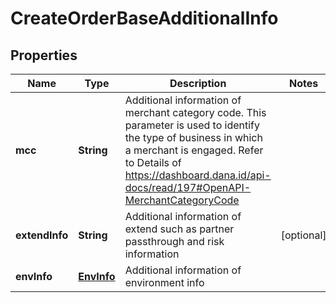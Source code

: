 

# CreateOrderBaseAdditionalInfo


## Properties

| Name | Type | Description | Notes |
|------------ | ------------- | ------------- | -------------|
|**mcc** | **String** | Additional information of merchant category code. This parameter is used to identify the type of business in which a merchant is engaged. Refer to Details of https://dashboard.dana.id/api-docs/read/197#OpenAPI-MerchantCategoryCode |  |
|**extendInfo** | **String** | Additional information of extend such as partner passthrough and risk information |  [optional] |
|**envInfo** | [**EnvInfo**](EnvInfo.md) | Additional information of environment info |  |




